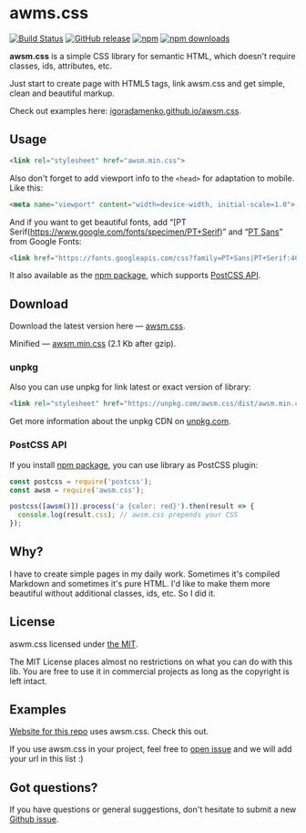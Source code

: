 # awms.css

[![Build Status](https://travis-ci.org/igoradamenko/awsm.css.svg)](https://travis-ci.org/igoradamenko/awsm.css)
[![GitHub release](https://img.shields.io/github/release/igoradamenko/awsm.css.svg)](https://github.com/igoradamenko/awsm.css/releases)
[![npm](https://img.shields.io/npm/v/awsm.css.svg)](https://www.npmjs.com/package/awsm.css)
[![npm downloads](https://img.shields.io/npm/dt/awsm.css.svg)](https://www.npmjs.com/package/awsm.css)

**awsm.css** is a simple CSS library for semantic HTML, which doesn't require classes, ids, attributes, etc.

Just start to create page with HTML5 tags, link awsm.css and get simple, clean and beautiful markup.
  
Check out examples here: [igoradamenko.github.io/awsm.css](https://igoradamenko.github.io/awsm.css/).

## Usage

```html
<link rel="stylesheet" href="awsm.min.css">
```

Also don't forget to add viewport info to the `<head>` for adaptation to mobile. Like this:

```html
<meta name="viewport" content="width=device-width, initial-scale=1.0">
```

And if you want to get beautiful fonts, add “[PT Serif(https://www.google.com/fonts/specimen/PT+Serif)” and “[PT Sans](https://www.google.com/fonts/specimen/PT+Sans)” from Google Fonts:

```html
<link href="https://fonts.googleapis.com/css?family=PT+Sans|PT+Serif:400,400i,700,700i&subset=cyrillic" rel="stylesheet">
```

It also available as the [npm package](https://www.npmjs.com/package/awsm.css), which supports [PostCSS API](#PostCSS-API).

## Download

Download the latest version here — [awsm.css](https://raw.githubusercontent.com/igoradamenko/awsm.css/master/dist/awsm.css).

Minified — [awsm.min.css](https://raw.githubusercontent.com/igoradamenko/awsm.css/master/dist/awsm.min.css) (2.1 Kb after gzip).

### unpkg

Also you can use unpkg for link latest or exact version of library:
    
```html
<link rel="stylesheet" href="https://unpkg.com/awsm.css/dist/awsm.min.css">
```
    
Get more information about the unpkg CDN on [unpkg.com](https://unpkg.com/).

### PostCSS API

If you install [npm package](https://www.npmjs.com/package/awsm.css), you can use library as PostCSS plugin:

```js
const postcss = require('postcss');
const awsm = require('awsm.css');

postcss([awsm()]).process('a {color: red}').then(result => {
  console.log(result.css); // awsm.css prepends your CSS 
});
```

## Why?

I have to create simple pages in my daily work. Sometimes it's compiled Markdown and sometimes it's pure HTML. I'd like to make them more beautiful without additional classes, ids, etc. So I did it.

## License

aswm.css licensed under [the MIT](http://en.wikipedia.org/wiki/MIT_License).

The MIT License places almost no restrictions on what you can do with this lib. You are free to use it in commercial projects as long as the copyright is left intact.

## Examples

[Website for this repo](https://igoradamenko.github.io/awsm.css/) uses awsm.css. Check this out.

If you use awsm.css in your project, feel free to [open issue](https://github.com/igoradamenko/awsm.css/issues/new) and we will add your url in this list :)

## Got questions?

If you have questions or general suggestions, don't hesitate to submit a new [Github issue](https://github.com/igoradamenko/awsm.css/issues/new).
